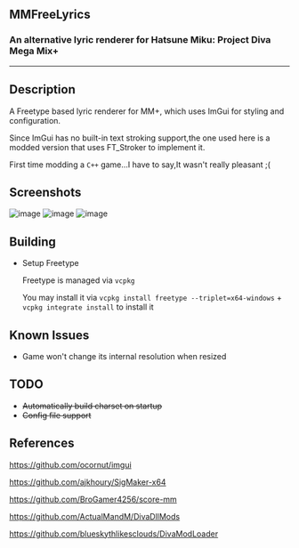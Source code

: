 ## MMFreeLyrics 
### An alternative lyric renderer for Hatsune Miku: Project Diva Mega Mix+
----
## Description

A Freetype based lyric renderer for MM+, which uses ImGui for styling
and configuration.

Since ImGui has no built-in text stroking support,the one used here is
a modded version that uses FT_Stroker to implement it.

First time modding a `C++` game...I have to say,It wasn't really pleasant ;(

## Screenshots
![image](https://user-images.githubusercontent.com/31397301/181287341-59d3d235-72b9-4452-8d6e-9ff2daef60d7.png)
![image](https://user-images.githubusercontent.com/31397301/181289185-4ab79121-dbd7-47b8-b4b1-ab079cdab79a.png)
![image](https://user-images.githubusercontent.com/31397301/181289438-2de3cd42-f715-426a-b5df-ab56d76f6266.png)

## Building
- Setup Freetype

    Freetype is managed via `vcpkg`

    You may install it via `vcpkg install freetype --triplet=x64-windows` + `vcpkg integrate install` to install it

## Known Issues
- Game won't change its internal resolution when resized

## TODO
- ~~Automatically build charset on startup~~
- ~~Config file support~~

## References
https://github.com/ocornut/imgui

https://github.com/ajkhoury/SigMaker-x64

https://github.com/BroGamer4256/score-mm

https://github.com/ActualMandM/DivaDllMods

https://github.com/blueskythlikesclouds/DivaModLoader